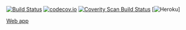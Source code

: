 [![Build Status](https://travis-ci.org/IronPeak/TicTacToe.svg?branch=master)](https://travis-ci.org/IronPeak/TicTacToe)
[![codecov.io](https://codecov.io/github/IronPeak/TicTacToe/coverage.svg?branch=master)](https://codecov.io/github/IronPeak/TicTacToe?branch=master)
<a href="https://scan.coverity.com/projects/ironpeak-tictactoe"><img alt="Coverity Scan Build Status" src="https://scan.coverity.com/projects/6761/badge.svg"/></a>
[![Heroku](https://heroku-badge.herokuapp.com/?app=calm-beyond-6452)]

<a href="https://calm-beyond-6452.herokuapp.com/">Web app</a>
